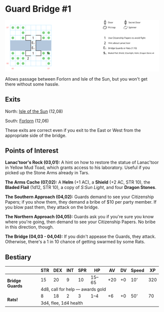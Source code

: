 # Guard Bridge #1

[![map](guard-bridge-1.svg)](guard-bridge-1.svg)

Allows passage between Forlorn and Isle of the Sun, but you won't get there without some hassle.

## Exits

North: [Isle of the Sun](dilmun.md) (12,08)

South: [Forlorn](dilmun.md) (12,06)

These exits are correct even if you exit to the East or West from the appropriate side of the bridge.

## Points of Interest

**Lanac'toor's Rock (03,01):** A hint on how to restore the statue of Lanac'toor in Yellow Mud Toad, which grants access to his laboratory. Useful if you picked up the Stone Arms already in Tars.

**The Arms Cache (07,02):** A **Helm** (+1 AC), a **Shield** (+2 AC, STR 10), the **Bladed Flail** (1d12, STR 10), a copy of *S:Sun Light*, and four **Dragon Stones**.

**The Southern Approach (04,02):** Guards demand to see your Citizenship Papers; if you show them, they demand a bribe of $10 per party member. If you blow past them, they attack on the bridge.

**The Northern Approach (04,05):** Guards ask you if you're sure you know where you're going, then demand to see your Citizenship Papers. No bribe in this direction, though.

**The Bridge (04,03 - 04,04):** If you didn't appease the Guards, they attack. Otherwise, there's a 1 in 10 chance of getting swarmed by some Rats.

## Bestiary

<table>
  <thead>
    <tr>
      <th></th>
      <th>STR</th>
      <th>DEX</th>
      <th>INT</th>
      <th>SPR</th>
      <th>HP</th>
      <th>AV</th>
      <th>DV</th>
      <th>Speed</th>
      <th>XP</th>
    </tr>
  </thead>
  <tbody>
    <tr>
      <td rowspan=2><b>Bridge Guards</b></td>
      <td class="c">15</td>
      <td class="c">20</td>
      <td class="c">9</td>
      <td class="c">10</td>
      <td class="c">15&ndash;65</td>
      <td class="c">+20</td>
      <td class="c">+0</td>
      <td class="c">10'</td>
      <td class="c">320</td>
    </tr><tr>
      <td colspan=9>4d8, call for help — awards gold</td>
    </tr><tr>
      <td rowspan=2><b>Rats!</b></td>
      <td class="c">8</td>
      <td class="c">18</td>
      <td class="c">2</td>
      <td class="c">3</td>
      <td class="c">1&ndash;4</td>
      <td class="c">+6</td>
      <td class="c">+0</td>
      <td class="c">50'</td>
      <td class="c">70</td>
    </tr><tr>
      <td colspan=9>3d4, flee, 1d4 health</td>
    </tr>
  </tbody>
</table>
